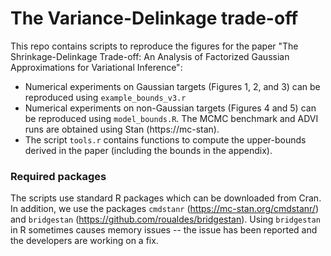 # The Variance-Delinkage trade-off

This repo contains scripts to reproduce the figures for the paper "The Shrinkage-Delinkage Trade-off: An Analysis of Factorized Gaussian Approximations for Variational Inference":
* Numerical experiments on Gaussian targets (Figures 1, 2, and 3) can be reproduced using `example_bounds_v3.r`
* Numerical experiments on non-Gaussian targets (Figures 4 and 5) can be reproduced using `model_bounds.R`. The MCMC benchmark and ADVI runs are obtained using Stan (https://mc-stan).
* The script `tools.r` contains functions to compute the upper-bounds derived in the paper (including the bounds in the appendix).

### Required packages

The scripts use standard R packages which can be downloaded from Cran. In addition, we use the packages `cmdstanr` (https://mc-stan.org/cmdstanr/) and `bridgestan` (https://github.com/roualdes/bridgestan). Using `bridgestan` in R sometimes causes memory issues -- the issue has been reported and the developers are working on a fix.
